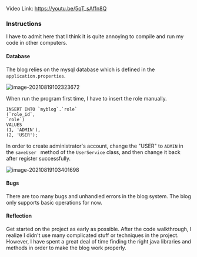 Video Link: https://youtu.be/5qT_sAffn8Q

### Instructions

I have to admit here that I think it is quite annoying to compile and run my code in other computers. 

#### Database

The blog relies on the mysql database which is defined in the `application.properties`.

![image-20210819102323672](https://user-images.githubusercontent.com/82575585/130000778-94715612-4b01-4b12-8583-8aef58c9af05.png)

When run the program first time, I have to insert the role manually. 

```
INSERT INTO `myblog`.`role`
(`role_id`,
`role`)
VALUES
(1, 'ADMIN'),
(2, 'USER');
```

In order to create administrator's account, change the "USER" to `ADMIN` in the `saveUser ` method of the `UserService` class, and then change it back after register successfully. 

![image-20210819103401698](https://user-images.githubusercontent.com/82575585/130000802-6e9ab5f8-0886-4d12-a45b-50cf9f43b1b4.png)

#### Bugs

There are too many bugs and unhandled errors in the blog system. The blog only supports basic operations for now. 

#### Reflection

Get started on the project as early as possible. After the code walkthrough, I realize I didn't use many complicated stuff or techniques in the project. However, I have spent a great deal of time finding the right java libraries and methods in order to make the blog work properly.
